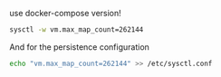 use docker-compose version!

```bash
sysctl -w vm.max_map_count=262144 
```

And for the persistence configuration

```bash
echo "vm.max_map_count=262144" >> /etc/sysctl.conf
```
